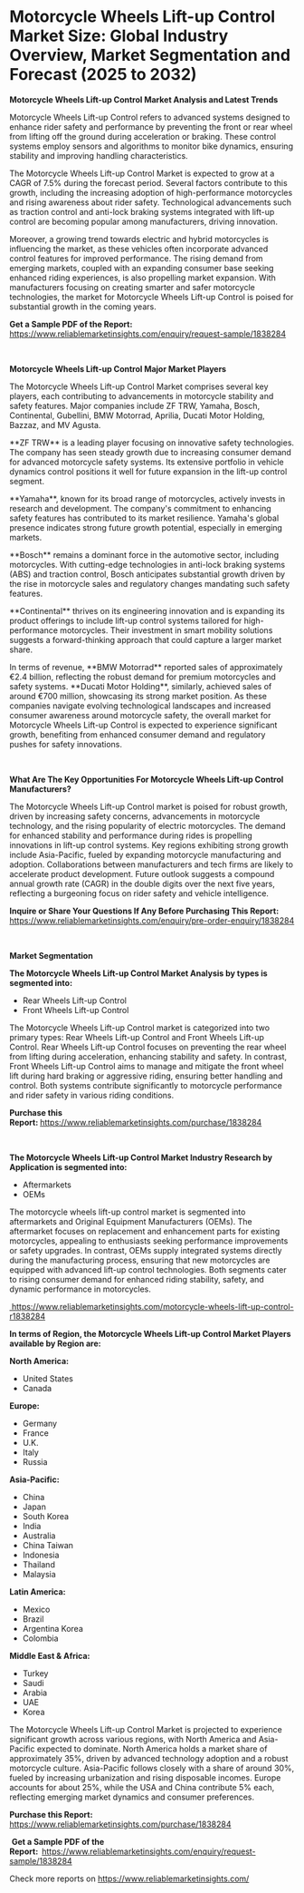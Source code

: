<p><h1>Motorcycle Wheels Lift-up Control Market Size: Global Industry Overview, Market Segmentation and Forecast (2025 to 2032)</h1></p><p><strong>Motorcycle Wheels Lift-up Control Market Analysis and Latest Trends</strong></p>
<p><p>Motorcycle Wheels Lift-up Control refers to advanced systems designed to enhance rider safety and performance by preventing the front or rear wheel from lifting off the ground during acceleration or braking. These control systems employ sensors and algorithms to monitor bike dynamics, ensuring stability and improving handling characteristics. </p><p>The Motorcycle Wheels Lift-up Control Market is expected to grow at a CAGR of 7.5% during the forecast period. Several factors contribute to this growth, including the increasing adoption of high-performance motorcycles and rising awareness about rider safety. Technological advancements such as traction control and anti-lock braking systems integrated with lift-up control are becoming popular among manufacturers, driving innovation. </p><p>Moreover, a growing trend towards electric and hybrid motorcycles is influencing the market, as these vehicles often incorporate advanced control features for improved performance. The rising demand from emerging markets, coupled with an expanding consumer base seeking enhanced riding experiences, is also propelling market expansion. With manufacturers focusing on creating smarter and safer motorcycle technologies, the market for Motorcycle Wheels Lift-up Control is poised for substantial growth in the coming years.</p></p>
<p><strong>Get a Sample PDF of the Report:&nbsp;</strong> <a href="https://www.reliablemarketinsights.com/enquiry/request-sample/1838284?utm_campaign=3038&utm_medium=2&utm_source=Github&utm_content=ia&utm_term=31032025&utm_id=motorcycle-wheels-lift-up-control">https://www.reliablemarketinsights.com/enquiry/request-sample/1838284</a></p>
<p>&nbsp;</p>
<p><strong>Motorcycle Wheels Lift-up Control Major Market Players</strong></p>
<p><p>The Motorcycle Wheels Lift-up Control Market comprises several key players, each contributing to advancements in motorcycle stability and safety features. Major companies include ZF TRW, Yamaha, Bosch, Continental, Gubellini, BMW Motorrad, Aprilia, Ducati Motor Holding, Bazzaz, and MV Agusta.</p><p>**ZF TRW** is a leading player focusing on innovative safety technologies. The company has seen steady growth due to increasing consumer demand for advanced motorcycle safety systems. Its extensive portfolio in vehicle dynamics control positions it well for future expansion in the lift-up control segment.</p><p>**Yamaha**, known for its broad range of motorcycles, actively invests in research and development. The company's commitment to enhancing safety features has contributed to its market resilience. Yamaha's global presence indicates strong future growth potential, especially in emerging markets.</p><p>**Bosch** remains a dominant force in the automotive sector, including motorcycles. With cutting-edge technologies in anti-lock braking systems (ABS) and traction control, Bosch anticipates substantial growth driven by the rise in motorcycle sales and regulatory changes mandating such safety features.</p><p>**Continental** thrives on its engineering innovation and is expanding its product offerings to include lift-up control systems tailored for high-performance motorcycles. Their investment in smart mobility solutions suggests a forward-thinking approach that could capture a larger market share.</p><p>In terms of revenue, **BMW Motorrad** reported sales of approximately €2.4 billion, reflecting the robust demand for premium motorcycles and safety systems. **Ducati Motor Holding**, similarly, achieved sales of around €700 million, showcasing its strong market position. As these companies navigate evolving technological landscapes and increased consumer awareness around motorcycle safety, the overall market for Motorcycle Wheels Lift-up Control is expected to experience significant growth, benefiting from enhanced consumer demand and regulatory pushes for safety innovations.</p></p>
<p>&nbsp;</p>
<p><strong>What Are The Key Opportunities For Motorcycle Wheels Lift-up Control Manufacturers?</strong></p>
<p><p>The Motorcycle Wheels Lift-up Control market is poised for robust growth, driven by increasing safety concerns, advancements in motorcycle technology, and the rising popularity of electric motorcycles. The demand for enhanced stability and performance during rides is propelling innovations in lift-up control systems. Key regions exhibiting strong growth include Asia-Pacific, fueled by expanding motorcycle manufacturing and adoption. Collaborations between manufacturers and tech firms are likely to accelerate product development. Future outlook suggests a compound annual growth rate (CAGR) in the double digits over the next five years, reflecting a burgeoning focus on rider safety and vehicle intelligence.</p></p>
<p><strong>Inquire or Share Your Questions If Any Before Purchasing This Report:</strong> <a href="https://www.reliablemarketinsights.com/enquiry/pre-order-enquiry/1838284?utm_campaign=3038&utm_medium=2&utm_source=Github&utm_content=ia&utm_term=31032025&utm_id=motorcycle-wheels-lift-up-control">https://www.reliablemarketinsights.com/enquiry/pre-order-enquiry/1838284</a></p>
<p>&nbsp;</p>
<p><strong>Market Segmentation</strong></p>
<p><strong>The Motorcycle Wheels Lift-up Control Market Analysis by types is segmented into:</strong></p>
<p><ul><li>Rear Wheels Lift-up Control</li><li>Front Wheels Lift-up Control</li></ul></p>
<p><p>The Motorcycle Wheels Lift-up Control market is categorized into two primary types: Rear Wheels Lift-up Control and Front Wheels Lift-up Control. Rear Wheels Lift-up Control focuses on preventing the rear wheel from lifting during acceleration, enhancing stability and safety. In contrast, Front Wheels Lift-up Control aims to manage and mitigate the front wheel lift during hard braking or aggressive riding, ensuring better handling and control. Both systems contribute significantly to motorcycle performance and rider safety in various riding conditions.</p></p>
<p><strong>Purchase this Report:&nbsp;</strong><a href="https://www.reliablemarketinsights.com/purchase/1838284?utm_campaign=3038&utm_medium=2&utm_source=Github&utm_content=ia&utm_term=31032025&utm_id=motorcycle-wheels-lift-up-control">https://www.reliablemarketinsights.com/purchase/1838284</a></p>
<p>&nbsp;</p>
<p><strong>The Motorcycle Wheels Lift-up Control Market Industry Research by Application is segmented into:</strong></p>
<p><ul><li>Aftermarkets</li><li>OEMs</li></ul></p>
<p><p>The motorcycle wheels lift-up control market is segmented into aftermarkets and Original Equipment Manufacturers (OEMs). The aftermarket focuses on replacement and enhancement parts for existing motorcycles, appealing to enthusiasts seeking performance improvements or safety upgrades. In contrast, OEMs supply integrated systems directly during the manufacturing process, ensuring that new motorcycles are equipped with advanced lift-up control technologies. Both segments cater to rising consumer demand for enhanced riding stability, safety, and dynamic performance in motorcycles.</p></p>
<p><a href="https://www.reliablemarketinsights.com/motorcycle-wheels-lift-up-control-r1838284?utm_campaign=3038&utm_medium=2&utm_source=Github&utm_content=ia&utm_term=31032025&utm_id=motorcycle-wheels-lift-up-control">&nbsp;https://www.reliablemarketinsights.com/motorcycle-wheels-lift-up-control-r1838284</a></p>
<p><strong>In terms of Region, the Motorcycle Wheels Lift-up Control Market Players available by Region are:</strong></p>
<p>
    <p> <strong> North America: </strong>
        <ul>
            <li>United States</li>
            <li>Canada</li>
        </ul>
        </p> 
    <p> <strong> Europe: </strong>
        <ul>
            <li>Germany</li>
            <li>France</li>
            <li>U.K.</li>
            <li>Italy</li>
            <li>Russia</li>
        </ul>
        </p> 
    <p> <strong> Asia-Pacific: </strong>
        <ul>
            <li>China</li>
            <li>Japan</li>
            <li>South Korea</li>
            <li>India</li>
            <li>Australia</li>
            <li>China Taiwan</li>
            <li>Indonesia</li>
            <li>Thailand</li>
            <li>Malaysia</li>
        </ul>
        </p> 
    <p> <strong> Latin America: </strong>
        <ul>
            <li>Mexico</li>
            <li>Brazil</li>
            <li>Argentina Korea</li>
            <li>Colombia</li>
        </ul>
        </p> 
    <p> <strong> Middle East & Africa: </strong>
        <ul>
            <li>Turkey</li>
            <li>Saudi</li>
            <li>Arabia</li>
            <li>UAE</li>
            <li>Korea</li>
        </ul>
    </p>
    </p>
<p><p>The Motorcycle Wheels Lift-up Control Market is projected to experience significant growth across various regions, with North America and Asia-Pacific expected to dominate. North America holds a market share of approximately 35%, driven by advanced technology adoption and a robust motorcycle culture. Asia-Pacific follows closely with a share of around 30%, fueled by increasing urbanization and rising disposable incomes. Europe accounts for about 25%, while the USA and China contribute 5% each, reflecting emerging market dynamics and consumer preferences.</p></p>
<p><strong>Purchase this Report: </strong><a href="https://www.reliablemarketinsights.com/purchase/1838284?utm_campaign=3038&utm_medium=2&utm_source=Github&utm_content=ia&utm_term=31032025&utm_id=motorcycle-wheels-lift-up-control">https://www.reliablemarketinsights.com/purchase/1838284</a></p>
<p>&nbsp;<strong>Get a Sample PDF of the Report:&nbsp;&nbsp;</strong><a href="https://www.reliablemarketinsights.com/enquiry/request-sample/1838284?utm_campaign=3038&utm_medium=2&utm_source=Github&utm_content=ia&utm_term=31032025&utm_id=motorcycle-wheels-lift-up-control">https://www.reliablemarketinsights.com/enquiry/request-sample/1838284</a></p>
<p><strong></strong></p>
<p>Check more reports on <a href="https://www.reliablemarketinsights.com/?utm_campaign=3038&utm_medium=2&utm_source=Github&utm_content=ia&utm_term=31032025&utm_id=motorcycle-wheels-lift-up-control">https://www.reliablemarketinsights.com/</a></p>